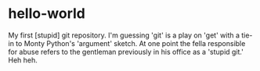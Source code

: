# hello-world
My first [stupid] git repository.
I'm guessing 'git' is a play on 'get' with a tie-in to Monty Python's 'argument' sketch.  At one point the fella responsible for abuse refers to the gentleman previously in his office as a 'stupid git.'  Heh heh.
